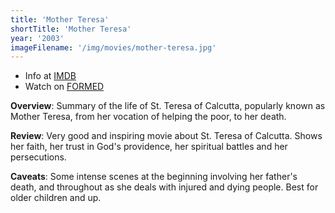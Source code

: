 ```yaml
---
title: 'Mother Teresa'
shortTitle: 'Mother Teresa'
year: '2003'
imageFilename: '/img/movies/mother-teresa.jpg'
---
```


* Info at [IMDB](https://www.imdb.com/title/tt0375986/)
* Watch on [FORMED](https://watch.formed.org/mother-teresa-1)

**Overview**: Summary of the life of St. Teresa of Calcutta, popularly known as Mother Teresa, from her vocation of helping the poor, to her death.

**Review**: Very good and inspiring movie about St. Teresa of Calcutta. Shows her faith, her trust in God's providence, her spiritual battles and her persecutions.

**Caveats**: Some intense scenes at the beginning involving her father's death, and throughout as she deals with injured and dying people. Best for older children and up.